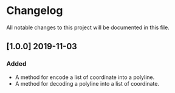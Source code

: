 # Changelog

All notable changes to this project will be documented in this file.

## [1.0.0] 2019-11-03

### Added

- A method for encode a list of coordinate into a polyline.
- A method for decoding a polyline into a list of coordinate.
